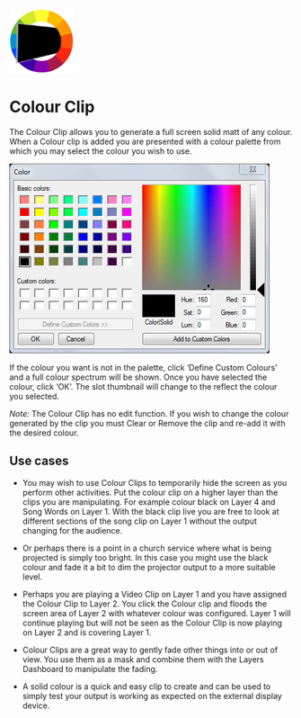 ![](../../images/colourclip.png)
# Colour Clip

The Colour Clip allows you to generate a full screen solid matt of any colour. When a Colour clip is added you are presented with a colour palette from which you may select the colour you wish to use.

![](../../images/clip-colour.png)

If the colour you want is not in the palette, click ‘Define Custom Colours’ and a full colour spectrum will be shown. Once you have selected the colour, click ‘OK’. The slot thumbnail will change to the reflect the colour you selected.

*Note:* The Colour Clip has no edit function. If you wish to change the colour generated by the clip you must Clear or Remove the clip and re-add it with the desired colour.

## Use cases
- You may wish to use Colour Clips to temporarily hide the screen as you perform other activities. Put the colour clip on a higher layer than the clips you are manipulating. For example colour black on Layer 4 and Song Words on Layer 1. With the black clip live you are free to look at different sections of the song clip on Layer 1 without the output changing for the audience.

- Or perhaps there is a point in a church service where what is being projected is simply too bright. In this case you might use the black colour and fade it a bit to dim the projector output to a more suitable level.

- Perhaps you are playing a Video Clip on Layer 1 and you have assigned the Colour Clip to Layer 2. You click the Colour clip and floods the screen area of Layer 2 with whatever colour was configured. Layer 1 will continue playing but will not be seen as the Colour Clip is now playing on Layer 2 and is covering Layer 1.

- Colour Clips are a great way to gently fade other things into or out of view. You use them as a mask and combine them with the Layers Dashboard to manipulate the fading.

- A solid colour is a quick and easy clip to create and can be used to simply test your output is working as expected on the external display device.
